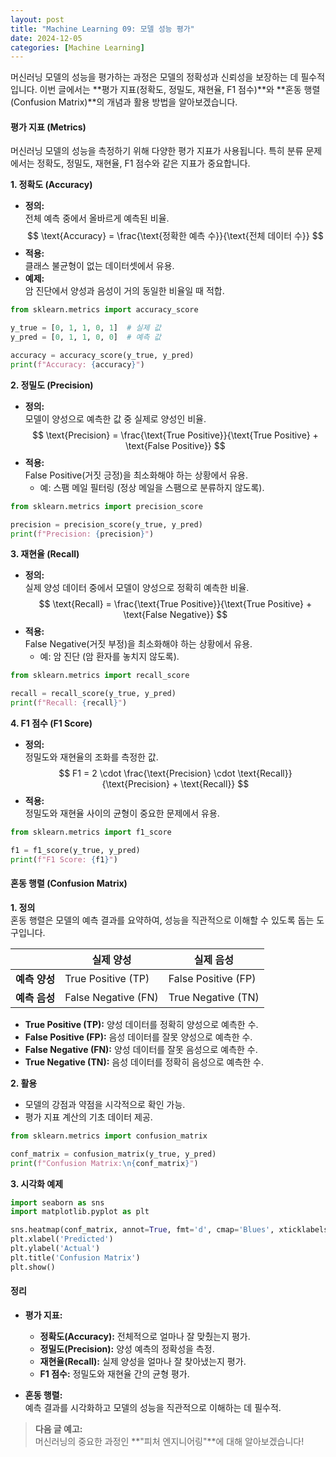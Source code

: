 ```yaml
---
layout: post
title: "Machine Learning 09: 모델 성능 평가"
date: 2024-12-05
categories: [Machine Learning] 
---
```



머신러닝 모델의 성능을 평가하는 과정은 모델의 정확성과 신뢰성을 보장하는 데 필수적입니다. 이번 글에서는 **평가 지표(정확도, 정밀도, 재현율, F1 점수)**와 **혼동 행렬(Confusion Matrix)**의 개념과 활용 방법을 알아보겠습니다.


#### 평가 지표 (Metrics)

머신러닝 모델의 성능을 측정하기 위해 다양한 평가 지표가 사용됩니다. 특히 분류 문제에서는 정확도, 정밀도, 재현율, F1 점수와 같은 지표가 중요합니다.

**1. 정확도 (Accuracy)**  
- **정의:**  
  전체 예측 중에서 올바르게 예측된 비율.  
  $$ \text{Accuracy} = \frac{\text{정확한 예측 수}}{\text{전체 데이터 수}} $$  
- **적용:**  
  클래스 불균형이 없는 데이터셋에서 유용.  
- **예제:**  
  암 진단에서 양성과 음성이 거의 동일한 비율일 때 적합.

```python
from sklearn.metrics import accuracy_score

y_true = [0, 1, 1, 0, 1]  # 실제 값
y_pred = [0, 1, 1, 0, 0]  # 예측 값

accuracy = accuracy_score(y_true, y_pred)
print(f"Accuracy: {accuracy}")
```


**2. 정밀도 (Precision)**  
- **정의:**  
  모델이 양성으로 예측한 값 중 실제로 양성인 비율.  
  $$ \text{Precision} = \frac{\text{True Positive}}{\text{True Positive} + \text{False Positive}} $$  
- **적용:**  
  False Positive(거짓 긍정)을 최소화해야 하는 상황에서 유용.  
  - 예: 스팸 메일 필터링 (정상 메일을 스팸으로 분류하지 않도록).

```python
from sklearn.metrics import precision_score

precision = precision_score(y_true, y_pred)
print(f"Precision: {precision}")
```


**3. 재현율 (Recall)**  
- **정의:**  
  실제 양성 데이터 중에서 모델이 양성으로 정확히 예측한 비율.  
  $$ \text{Recall} = \frac{\text{True Positive}}{\text{True Positive} + \text{False Negative}} $$  
- **적용:**  
  False Negative(거짓 부정)을 최소화해야 하는 상황에서 유용.  
  - 예: 암 진단 (암 환자를 놓치지 않도록).

```python
from sklearn.metrics import recall_score

recall = recall_score(y_true, y_pred)
print(f"Recall: {recall}")
```


**4. F1 점수 (F1 Score)**  
- **정의:**  
  정밀도와 재현율의 조화를 측정한 값.  
  $$ F1 = 2 \cdot \frac{\text{Precision} \cdot \text{Recall}}{\text{Precision} + \text{Recall}} $$  
- **적용:**  
  정밀도와 재현율 사이의 균형이 중요한 문제에서 유용.  

```python
from sklearn.metrics import f1_score

f1 = f1_score(y_true, y_pred)
print(f"F1 Score: {f1}")
```


#### 혼동 행렬 (Confusion Matrix)

**1. 정의**  
혼동 행렬은 모델의 예측 결과를 요약하여, 성능을 직관적으로 이해할 수 있도록 돕는 도구입니다.

|                | **실제 양성** | **실제 음성** |
|----------------|---------------|---------------|
| **예측 양성**  | True Positive (TP) | False Positive (FP) |
| **예측 음성**  | False Negative (FN) | True Negative (TN) |

- **True Positive (TP):** 양성 데이터를 정확히 양성으로 예측한 수.  
- **False Positive (FP):** 음성 데이터를 잘못 양성으로 예측한 수.  
- **False Negative (FN):** 양성 데이터를 잘못 음성으로 예측한 수.  
- **True Negative (TN):** 음성 데이터를 정확히 음성으로 예측한 수.

**2. 활용**
- 모델의 강점과 약점을 시각적으로 확인 가능.
- 평가 지표 계산의 기초 데이터 제공.

```python
from sklearn.metrics import confusion_matrix

conf_matrix = confusion_matrix(y_true, y_pred)
print(f"Confusion Matrix:\n{conf_matrix}")
```

**3. 시각화 예제**
```python
import seaborn as sns
import matplotlib.pyplot as plt

sns.heatmap(conf_matrix, annot=True, fmt='d', cmap='Blues', xticklabels=['Negative', 'Positive'], yticklabels=['Negative', 'Positive'])
plt.xlabel('Predicted')
plt.ylabel('Actual')
plt.title('Confusion Matrix')
plt.show()
```


#### 정리

- **평가 지표:**  
  - **정확도(Accuracy):** 전체적으로 얼마나 잘 맞췄는지 평가.  
  - **정밀도(Precision):** 양성 예측의 정확성을 측정.  
  - **재현율(Recall):** 실제 양성을 얼마나 잘 찾아냈는지 평가.  
  - **F1 점수:** 정밀도와 재현율 간의 균형 평가.

- **혼동 행렬:**  
  예측 결과를 시각화하고 모델의 성능을 직관적으로 이해하는 데 필수적.

> **다음 글 예고:**  
> 머신러닝의 중요한 과정인 **"피처 엔지니어링"**에 대해 알아보겠습니다!
